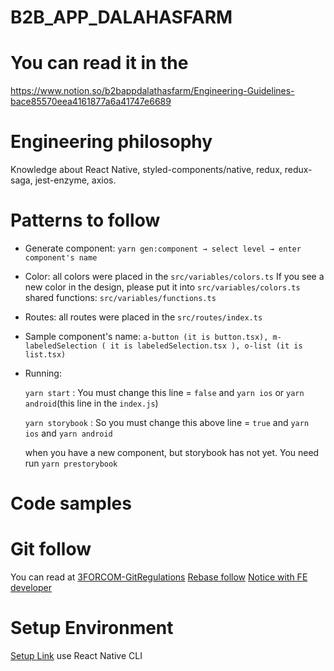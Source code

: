 # B2B_APP_DALAHASFARM

# You can read it in the

https://www.notion.so/b2bappdalathasfarm/Engineering-Guidelines-bace85570eea4161877a6a41747e6689

# Engineering philosophy

Knowledge about React Native, styled-components/native, redux, redux-saga,
jest-enzyme, axios.

# Patterns to follow

- Generate component: `yarn gen:component → select level → enter component's name`

- Color: all colors were placed in the `src/variables/colors.ts` If you see a new color in the design, please put it into `src/variables/colors.ts`
  shared functions: `src/variables/functions.ts`


- Routes: all routes were placed in the `src/routes/index.ts`

- Sample component's name:
  `a-button (it is button.tsx), m-labeledSelection ( it is labeledSelection.tsx ), o-list (it is list.tsx)`

- Running:

  `yarn start` : You must change this line = `false` and `yarn ios` or `yarn android`(this line in the `index.js`)

  `yarn storybook` : So you must change this above line = `true` and `yarn ios` and `yarn android`

  when you have a new component, but storybook has not yet. You need run
  `yarn prestorybook`

# Code samples

# Git follow
You can read at [3FORCOM-GitRegulations](https://confluence.3forcom.com/pages/viewpage.action?pageId=26280604&src=contextnavpagetreemode)
[Rebase follow](https://confluence.3forcom.com/pages/viewpage.action?pageId=26280603&src=contextnavpagetreemode)
[Notice with FE developer](https://confluence.3forcom.com/pages/viewpage.action?pageId=26280543&src=contextnavpagetreemode)

# Setup Environment
[Setup Link](https://reactnative.dev/docs/environment-setup) use React Native CLI

